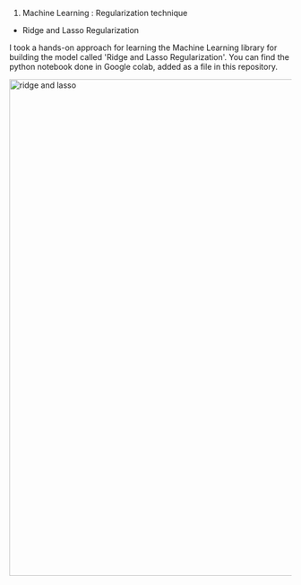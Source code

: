 1. Machine Learning : Regularization technique
- Ridge and Lasso Regularization

I took a hands-on approach for learning the Machine Learning library for building the model called 'Ridge and Lasso Regularization'. 
You can find the python notebook done in Google colab, added as a file in this repository.

<img width="907" height="887" alt="ridge and lasso" src="https://github.com/user-attachments/assets/dd0456bf-5623-4e04-bfaf-fb87f9383dcb" />
